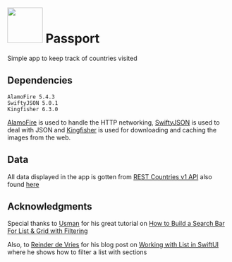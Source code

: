  
# <img src="https://github.com/enriquedlh97/passport/blob/main/Gr%C3%A1ficos/Pasapporte.png" width="80"> Passport
Simple app to keep track of countries visited

## Dependencies

```
AlamoFire 5.4.3
SwiftyJSON 5.0.1
Kingfisher 6.3.0
```

[AlamoFire](https://github.com/Alamofire/Alamofire.git) is used to handle the HTTP networking, [SwiftyJSON](https://github.com/SwiftyJSON/SwiftyJSON.git) is used to deal with JSON and [Kingfisher](https://github.com/onevcat/Kingfisher.git) is used for downloading and caching the images from the web.

## Data
All data displayed in the app is gotten from [REST Countries v1 API](https://rapidapi.com/apilayernet/api/rest-countries-v1) also found [here](https://github.com/apilayer/restcountries)

## Acknowledgments

Special thanks to [Usman](https://github.com/usmanmukhtar) for his great tutorial on [How to Build a Search Bar For List & Grid with Filtering](https://www.youtube.com/watch?v=d8GVu4Y_biE)

Also, to [Reinder de Vries](https://learnappmaking.com/about/) for his blog post on [Working with List in SwiftUI](https://learnappmaking.com/swiftui-list-foreach-how-to/#sectioned-lists-with-foreach) where he shows how to filter a list with sections
